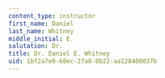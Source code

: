 ```yaml
---
content_type: instructor
first_name: Daniel
last_name: Whitney
middle_initial: E.
salutation: Dr.
title: Dr. Daniel E. Whitney
uid: 1bf2a7e0-60ec-27a8-8b22-aa128400037b
---
```


